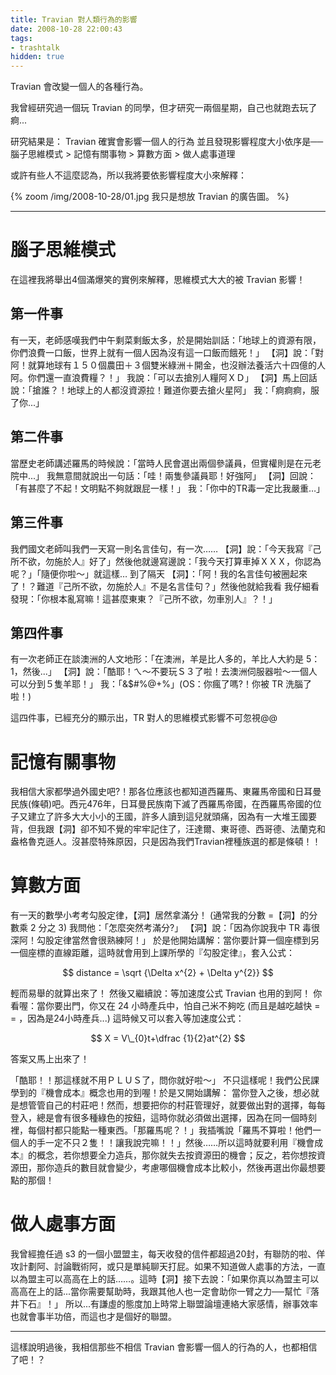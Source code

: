 ```yaml
---
title: Travian 對人類行為的影響
date: 2008-10-28 22:00:43
tags:
- trashtalk
hidden: true
---
```



Travian 會改變一個人的各種行為。

我曾經研究過一個玩 Travian 的同學，但才研究一兩個星期，自己也就跑去玩了 痾...

研究結果是： Travian 確實會影響一個人的行為
並且發現影響程度大小依序是──腦子思維模式 > 記憶有關事物 > 算數方面 > 做人處事道理

或許有些人不這麼認為，所以我將要依影響程度大小來解釋：

<!-- more -->

{% zoom /img/2008-10-28/01.jpg 我只是想放 Travian 的廣告圖。 %}

---

# 腦子思維模式

在這裡我將舉出4個滿爆笑的實例來解釋，思維模式大大的被 Travian 影響！

## 第一件事

有一天，老師感嘆我們中午剩菜剩飯太多，於是開始訓話：「地球上的資源有限，你們浪費一口飯，世界上就有一個人因為沒有這一口飯而餓死！」
【洞】說：「對阿！就算地球有１５０個農田＋３個雙米綠洲＋開金，也沒辦法養活六十四億的人阿。你們還一直浪費糧？！」
我說：「可以去搶別人糧阿ＸＤ」
【洞】馬上回話說：「搶誰？！地球上的人都沒資源拉！難道你要去搶火星阿」
我：「痾痾痾，服了你...」

## 第二件事

當歷史老師講述羅馬的時候說：「當時人民會選出兩個參議員，但實權則是在元老院中...」
我無意間就說出一句話：「哇！兩隻參議員耶！好強阿」
【洞】回說：「有甚麼了不起！文明點不夠就跟屁一樣！」
我：「你中的TR毒一定比我嚴重…」

## 第三件事

我們國文老師叫我們一天寫一則名言佳句，有一次……
【洞】說：「今天我寫『己所不欲，勿施於人』好了」然後他就邊寫邊說：「我今天打算車掉ＸＸＸ，你認為呢？」「隨便你啦～」就這樣…
到了隔天
【洞】：「阿！我的名言佳句被圈起來了！？難道『己所不欲，勿施於人』不是名言佳句？」然後他就給我看
我仔細看發現：「你根本亂寫嘛！這甚麼東東？『己所不欲，勿車別人』？！」

## 第四件事

有一次老師正在談澳洲的人文地形：「在澳洲，羊是比人多的，羊比人大約是 5：1，然後...」
【洞】說：「酷耶！ㄟ～不要玩Ｓ３了啦！去澳洲伺服器啦～一個人可以分到５隻羊耶！」
我：「&$#%@+%」(OS：你瘋了嗎?！你被 TR 洗腦了啦！)

這四件事，已經充分的顯示出，TR 對人的思維模式影響不可忽視@@

# 記憶有關事物

我相信大家都學過外國史吧?！那各位應該也都知道西羅馬、東羅馬帝國和日耳曼民族(條頓)吧。西元476年，日耳曼民族南下滅了西羅馬帝國，在西羅馬帝國的位子又建立了許多大大小小的王國，許多人讀到這兒就頭痛，因為有一大堆王國要背，但我跟【洞】卻不知不覺的牢牢記住了，汪達爾、東哥德、西哥德、法蘭克和盎格魯克遜人。沒甚麼特殊原因，只是因為我們Travian裡種族選的都是條頓！！

# 算數方面

有一天的數學小考考勾股定律，【洞】居然拿滿分！ (通常我的分數 =【洞】的分數乘 2 分之 3)
我問他：「怎麼突然考滿分?」
【洞】說：「因為你說我中 TR 毒很深阿！勾股定律當然會很熟練阿！」
於是他開始講解：當你要計算一個座標到另一個座標的直線距離，這時就會用到上課所學的『勾股定律』，套入公式： 

$$
distance = \sqrt {\Delta x^{2} + \Delta y^{2}}
$$

輕而易舉的就算出來了！
然後又繼續說：等加速度公式 Travian 也用的到阿！
你看喔：當你要出門，你又在 24 小時產兵中，怕自己米不夠吃 (而且是越吃越快 = = ，因為是24小時產兵...) 這時候又可以套入等加速度公式：

$$
X = V\_{0}t+\dfrac {1}{2}at^{2}
$$

答案又馬上出來了！

「酷耶！！那這樣就不用ＰＬＵＳ了，問你就好啦～」
不只這樣呢！我們公民課學到的『機會成本』概念也用的到喔！於是又開始講解：
當你登入之後，想必就是想管管自己的村莊吧！然而，想要把你的村莊管理好，就要做出對的選擇，每每登入，總是會有很多種綠色的按鈕，這時你就必須做出選擇，因為在同一個時刻裡，每個村都只能點一種東西。「那羅馬呢？！」我插嘴說「羅馬不算啦！他們一個人的手一定不只２隻！！讓我說完嘛！！」然後……所以這時就要利用『機會成本』的概念，若你想要全力造兵，那你就失去按資源田的機會；反之，若你想按資源田，那你造兵的數目就會變少，考慮哪個機會成本比較小，然後再選出你最想要點的那個！

# 做人處事方面

我曾經擔任過 s3 的一個小盟盟主，每天收發的信件都超過20封，有聯防的啦、佯攻計劃阿、討論戰術阿，或只是單純聊天打屁。如果不知道做人處事的方法，一直以為盟主可以高高在上的話……。這時【洞】接下去說：「如果你真以為盟主可以高高在上的話...當你需要幫助時，我跟其他人也一定會助你一臂之力──幫忙『落井下石』！」
所以...有謙虛的態度加上時常上聯盟論壇連絡大家感情，辦事效率也就會事半功倍，而這也才是個好的聯盟。

---

這樣說明過後，我相信那些不相信 Travian 會影響一個人的行為的人，也都相信了吧！？